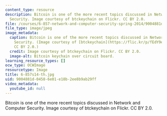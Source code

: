 ```yaml
---
content_type: resource
description: Bitcoin is one of the more recent topics discussed in Network and Computer
  Security. Image courtesy of btckeychain on Flickr. CC BY 2.0.
file: /courses/6-857-network-and-computer-security-spring-2014/9004881d04586e01e18b2ee8b9ab29ff_6-857s14-th.jpg
file_type: image/jpeg
image_metadata:
  caption: Bitcoin is one of the more recent topics discussed in Network and Computer
    Security. (Image courtesy of [btckeychain](https://flic.kr/p/fEdY9e) on Flickr.
    CC BY 2.0.)
  credit: Image courtesy of btckeychain on Flickr. CC BY 2.0.
  image-alt: Bitcoin keychain over circuit board.
learning_resource_types: []
ocw_type: OCWImage
resourcetype: Image
title: 6-857s14-th.jpg
uid: 9004881d-0458-6e01-e18b-2ee8b9ab29ff
video_metadata:
  youtube_id: null
---
```

Bitcoin is one of the more recent topics discussed in Network and Computer Security. Image courtesy of btckeychain on Flickr. CC BY 2.0.

